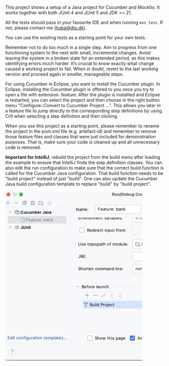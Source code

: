 This project shows a setup of a Java project for Cucumber and Mockito. It works together with both JUnit 4 and JUnit 5 and JDK >= 21. 

All the tests should pass in your favourite IDE
and when running `mvn test`. If not, please contact me (huba@dtu.dk). 

You can use the existing tests as a starting point
for your own tests.

Remember not to do too much in a single step. Aim to progress from one functioning system to the next with small, incremental changes. Avoid leaving the system in a broken state for an extended period, as this makes identifying errors much harder. It’s crucial to know exactly what change caused a working project to fail. When in doubt, revert to the last working version and proceed again in smaller, manageable steps.

For using Cucumber in Eclipse, you want to install the Cucumber plugin. In Eclipse, installing the Cucumber plugin is offered to you once you try to open a file with extension .feature. After the plugin is installled and Eclipse is restarted, you can select the project and then choose in the right button menu "Configure::Convert to Cucumber Project ...". This allows you later in a feature file to jump directly to the corresponding step definitions by using Crtl when selecting a step definition and then clicking.

When you use this project as a starting point, please remember to rename the project in the pom.xml file (e.g. artefact-id) and remember to remove those feature files and classes that were just included for demonstration purposes. That is, make sure your code is cleaned up and all unnecessary code is removed.

**Important for IntelliJ**, rebuild the project from the build menu after loading the example to ensure that IntelliJ finds the step definition classes. You can also edit the run configuration to make sure that the correct build function is called for the Cucumber Java configuration. That build function needs to be "build project" instead of just "build". One can also update the Cucumber Java build configuration template to replace "build" by "build project".

![screenshot of the configuration editor](img/build-configuration.jpg)